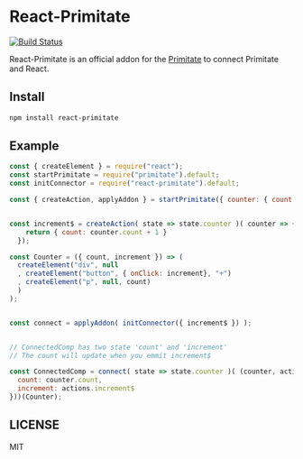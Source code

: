 # React-Primitate
[![Build Status](https://travis-ci.org/YooShibu/React-Primitate.svg?branch=master)](https://travis-ci.org/YooShibu/React-Primitate)

React-Primitate is an official addon for the [Primitate](https://github.com/YooShibu/Primitate)
to connect Primitate and React.

## Install

```sh
npm install react-primitate
```

## Example

```js
const { createElement } = require("react");
const startPrimitate = require("primitate").default;
const initConnector = require("react-primitate").default;

const { createAction, applyAddon } = startPrimitate({ counter: { count: 0 } });


const increment$ = createAction( state => state.counter )( counter => {
    return { count: counter.count + 1 }
  });

const Counter = ({ count, increment }) => (
  createElement("div", null
  , createElement("button", { onClick: increment}, "+")
  , createElement("p", null, count)
  )
);


const connect = applyAddon( initConnector({ increment$ }) );


// ConnectedComp has two state 'count' and 'increment'
// The count will update when you emmit increment$

const ConnectedComp = connect( state => state.counter )( (counter, actions) => ({
  count: counter.count,
  increment: actions.increment$
}))(Counter);
```

## LICENSE
MIT
